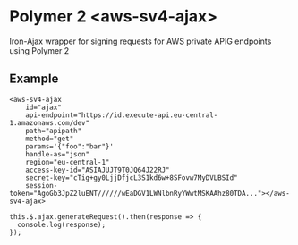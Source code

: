 # Polymer 2 \<aws-sv4-ajax\>

Iron-Ajax wrapper for signing requests for AWS private APIG endpoints using
Polymer 2


## Example

```
<aws-sv4-ajax
    id="ajax"
    api-endpoint="https://id.execute-api.eu-central-1.amazonaws.com/dev"
    path="apipath"
    method="get"
    params='{"foo":"bar"}'
    handle-as="json"
    region="eu-central-1"
    access-key-id="ASIAJUJT9T0JQ64J22RJ"
    secret-key="cTig+gy0LjjDfjcL3S1kd6w+8SFovw7MyDVLBSId"
    session-token="AgoGb3JpZ2luENT//////wEaDGV1LWNlbnRyYWwtMSKAAhz80TDA..."></aws-sv4-ajax>

```

```
this.$.ajax.generateRequest().then(response => {
  console.log(response);
});
```